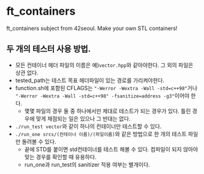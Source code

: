 # ft_containers
ft_containers subject from 42seoul. Make your own STL containers!

## 두 개의 테스터 사용 방법.

- 모든 컨테이너 헤더 파일의 이름은 예)`vector.hpp`와 같아야한다. 그 외의 파일은 상관 없다.
- tested_path는 테스트 목표 헤더파일이 있는 경로를 가리켜야한다.
- function.sh에 포함된 CFLAGS는 `"-Werror -Wextra -Wall -std=c++98"`거나 `"-Werror -Wextra -Wall -std=c++98" -fsanitize=address -g3"`이어야 한다.
  - 몇몇 파일의 경우 둘 중 하나에서만 제대로 테스트가 되는 경우가 있다. 틀린 경우에 맞게 채점되는 일은 있으나 그 반대는 없다.
- `./run_test vector`와 같이 하나의 컨테이너만 테스트할 수 있다.
- `./run_one srcs/(컨테이너 이름)/(파일이름)`와 같은 방법으로 한 개의 테스트 파일만 돌려볼 수 있다.
  - 끝에 STD를 붙이면 std컨테이너를 테스트 해볼 수 있다. 컴파일이 되지 않아야 맞는 경우를 확인할 때 유용하다.
  - run_one과 run_test의 sanitizer 적용 여부는 별개이다.
  
